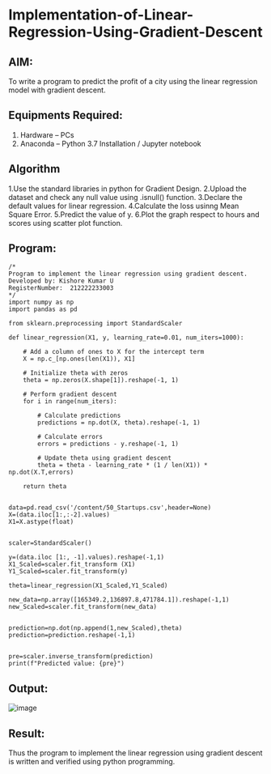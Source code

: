 # Implementation-of-Linear-Regression-Using-Gradient-Descent

## AIM:
To write a program to predict the profit of a city using the linear regression model with gradient descent.

## Equipments Required:
1. Hardware – PCs
2. Anaconda – Python 3.7 Installation / Jupyter notebook

## Algorithm
1.Use the standard libraries in python for Gradient Design.
2.Upload the dataset and check any null value using .isnull() function.
3.Declare the default values for linear regression.
4.Calculate the loss usinng Mean Square Error.
5.Predict the value of y.
6.Plot the graph respect to hours and scores using scatter plot function.

## Program:
```
/*
Program to implement the linear regression using gradient descent.
Developed by: Kishore Kumar U
RegisterNumber:  212222233003
*/
import numpy as np
import pandas as pd

from sklearn.preprocessing import StandardScaler

def linear_regression(X1, y, learning_rate=0.01, num_iters=1000):

    # Add a column of ones to X for the intercept term
    X = np.c_[np.ones(len(X1)), X1]

    # Initialize theta with zeros
    theta = np.zeros(X.shape[1]).reshape(-1, 1)

    # Perform gradient descent
    for i in range(num_iters):

        # Calculate predictions
        predictions = np.dot(X, theta).reshape(-1, 1)

        # Calculate errors
        errors = predictions - y.reshape(-1, 1)

        # Update theta using gradient descent
        theta = theta - learning_rate * (1 / len(X1)) * np.dot(X.T,errors)

    return theta


data=pd.read_csv('/content/50_Startups.csv',header=None)
X=(data.iloc[1:,:-2].values)
X1=X.astype(float)


scaler=StandardScaler()

y=(data.iloc [1:, -1].values).reshape(-1,1)
X1_Scaled=scaler.fit_transform (X1)
Y1_Scaled=scaler.fit_transform(y)

theta=linear_regression(X1_Scaled,Y1_Scaled)

new_data=np.array([165349.2,136897.8,471784.1]).reshape(-1,1)
new_Scaled=scaler.fit_transform(new_data)


prediction=np.dot(np.append(1,new_Scaled),theta) 
prediction=prediction.reshape(-1,1)


pre=scaler.inverse_transform(prediction) 
print(f"Predicted value: {pre}")

```

## Output:
![image](https://github.com/AkilaMohan/Implementation-of-Linear-Regression-Using-Gradient-Descent/assets/141472136/fae53a23-cdd7-416e-93c2-b604a2f49f98)


## Result:
Thus the program to implement the linear regression using gradient descent is written and verified using python programming.
